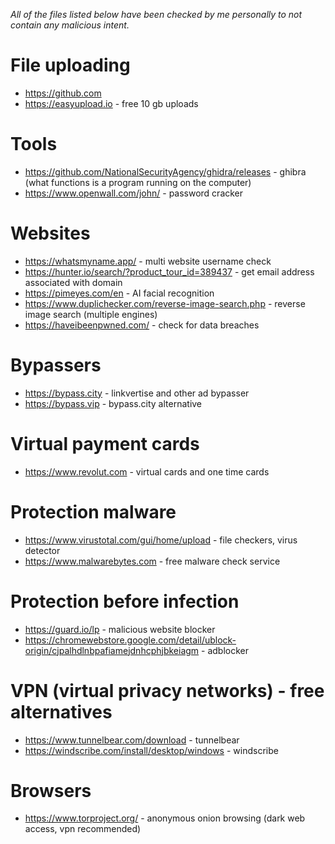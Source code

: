 *All of the files listed below have been checked by me personally to not contain any malicious intent.*

# File uploading
- https://github.com 
- https://easyupload.io - free 10 gb uploads

# Tools
- https://github.com/NationalSecurityAgency/ghidra/releases - ghibra (what functions is a program running on the computer)
- https://www.openwall.com/john/ - password cracker

# Websites
- https://whatsmyname.app/ - multi website username check
- https://hunter.io/search/?product_tour_id=389437 - get email address associated with domain
- https://pimeyes.com/en - AI facial recognition
- https://www.duplichecker.com/reverse-image-search.php - reverse image search (multiple engines)
- https://haveibeenpwned.com/ - check for data breaches

# Bypassers
- https://bypass.city - linkvertise and other ad bypasser
- https://bypass.vip - bypass.city alternative
  
# Virtual payment cards
- https://www.revolut.com - virtual cards and one time cards

# Protection malware
- https://www.virustotal.com/gui/home/upload - file checkers, virus detector
- https://www.malwarebytes.com - free malware check service

# Protection before infection
- https://guard.io/lp - malicious website blocker
- https://chromewebstore.google.com/detail/ublock-origin/cjpalhdlnbpafiamejdnhcphjbkeiagm - adblocker

# VPN (virtual privacy networks) - free alternatives
- https://www.tunnelbear.com/download - tunnelbear
- https://windscribe.com/install/desktop/windows - windscribe

# Browsers
- https://www.torproject.org/ - anonymous onion browsing (dark web access, vpn recommended) 
